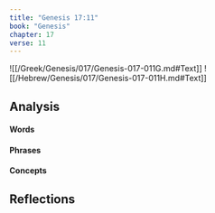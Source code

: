 ```yaml
---
title: "Genesis 17:11"
book: "Genesis"
chapter: 17
verse: 11
---
```

![[/Greek/Genesis/017/Genesis-017-011G.md#Text]]
![[/Hebrew/Genesis/017/Genesis-017-011H.md#Text]]

## Analysis

#### Words

#### Phrases

#### Concepts

## Reflections
